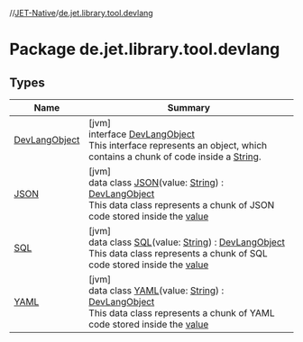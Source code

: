 //[JET-Native](../../index.md)/[de.jet.library.tool.devlang](index.md)

# Package de.jet.library.tool.devlang

## Types

| Name | Summary |
|---|---|
| [DevLangObject](-dev-lang-object/index.md) | [jvm]<br>interface [DevLangObject](-dev-lang-object/index.md)<br>This interface represents an object, which contains a chunk of code inside a [String](https://kotlinlang.org/api/latest/jvm/stdlib/kotlin/-string/index.html). |
| [JSON](-j-s-o-n/index.md) | [jvm]<br>data class [JSON](-j-s-o-n/index.md)(value: [String](https://kotlinlang.org/api/latest/jvm/stdlib/kotlin/-string/index.html)) : [DevLangObject](-dev-lang-object/index.md)<br>This data class represents a chunk of JSON code stored inside the [value](-j-s-o-n/value.md) |
| [SQL](-s-q-l/index.md) | [jvm]<br>data class [SQL](-s-q-l/index.md)(value: [String](https://kotlinlang.org/api/latest/jvm/stdlib/kotlin/-string/index.html)) : [DevLangObject](-dev-lang-object/index.md)<br>This data class represents a chunk of SQL code stored inside the [value](-s-q-l/value.md) |
| [YAML](-y-a-m-l/index.md) | [jvm]<br>data class [YAML](-y-a-m-l/index.md)(value: [String](https://kotlinlang.org/api/latest/jvm/stdlib/kotlin/-string/index.html)) : [DevLangObject](-dev-lang-object/index.md)<br>This data class represents a chunk of YAML code stored inside the [value](-y-a-m-l/value.md) |
